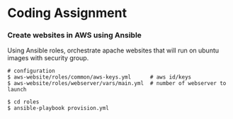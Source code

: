 # Coding Assignment #

### Create websites in AWS using Ansible ###
Using Ansible roles, orchestrate apache websites that will run on ubuntu images with security group.

```
# configuration
$ aws-website/roles/common/aws-keys.yml      # aws id/keys
$ aws-website/roles/webserver/vars/main.yml  # number of webserver to launch
```

``` shell
$ cd roles
$ ansible-playbook provision.yml
```
